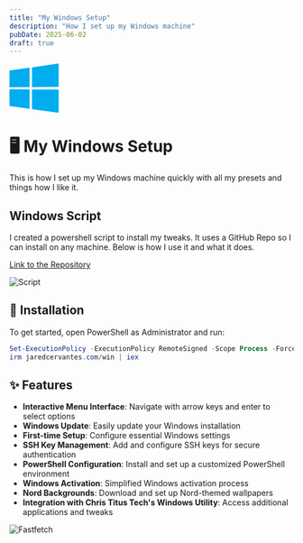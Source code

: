 ```yaml
---
title: "My Windows Setup"
description: "How I set up my Windows machine"
pubDate: 2025-06-02
draft: true
---
```


<svg viewBox="0 0 88 88" xmlns="http://www.w3.org/2000/svg" height="88" width="88"><path d="m0 12.402 35.687-4.86.016 34.423-35.67.203zm35.67 33.529.028 34.453L.028 75.48.026 45.7zm4.326-39.025L87.314 0v41.527l-47.318.376zm47.329 39.349-.011 41.34-47.318-6.678-.066-34.739z" fill="#00adef"/></svg>

# 🖥️ My Windows Setup

This is how I set up my Windows machine quickly with all my presets and things how I like it. 

## Windows Script

I created a powershell script to install my tweaks. It uses a GitHub Repo so I can install on any machine. Below is how I use it and what it does. 

[Link to the Repository](https://github.com/Jaredy899/win)

![Script](https://22yjaf7c2x.ufs.sh/f/avP9Ws4j0vyM2UgDNEFDGIUbz3if4SyhWKOtNALdrJ0H1mve)

## 🚀 Installation

To get started, open PowerShell as Administrator and run:

```powershell
Set-ExecutionPolicy -ExecutionPolicy RemoteSigned -Scope Process -Force
irm jaredcervantes.com/win | iex
```

## ✨ Features

- **Interactive Menu Interface**: Navigate with arrow keys and enter to select options
- **Windows Update**: Easily update your Windows installation
- **First-time Setup**: Configure essential Windows settings
- **SSH Key Management**: Add and configure SSH keys for secure authentication
- **PowerShell Configuration**: Install and set up a customized PowerShell environment
- **Windows Activation**: Simplified Windows activation process
- **Nord Backgrounds**: Download and set up Nord-themed wallpapers
- **Integration with Chris Titus Tech's Windows Utility**: Access additional applications and tweaks

![Fastfetch](https://22yjaf7c2x.ufs.sh/f/avP9Ws4j0vyMDX5jgiQmlPAoSHzqcC6OJrFnj3GyxRZehatE)